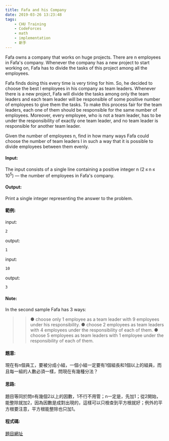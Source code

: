 ```yaml
---
title: Fafa and his Company
date: 2019-03-26 13:23:48
tags:
    - CHU Training
    - CodeForces
    - math
    - implementation
    - 新手
---
```

Fafa owns a company that works on huge projects. There are n employees in Fafa's company. Whenever the company has a new project to start working on, Fafa has to divide the tasks of this project among all the employees.

Fafa finds doing this every time is very tiring for him. So, he decided to choose the best l employees in his company as team leaders. Whenever there is a new project, Fafa will divide the tasks among only the team leaders and each team leader will be responsible of some positive number of employees to give them the tasks. To make this process fair for the team leaders, each one of them should be responsible for the same number of employees. Moreover, every employee, who is not a team leader, has to be under the responsibility of exactly one team leader, and no team leader is responsible for another team leader.

Given the number of employees n, find in how many ways Fafa could choose the number of team leaders l in such a way that it is possible to divide employees between them evenly.
<!-- more -->
#### Input:
The input consists of a single line containing a positive integer n (2 ≤ n ≤ 10<sup>5</sup>) — the number of employees in Fafa's company.

#### Output:
Print a single integer representing the answer to the problem.

#### 範例:

input:
```
2
```
output:
```
1
```
input:
```
10
```
output:
```
3
```

#### Note:
In the second sample Fafa has 3 ways:

>>● choose only 1 employee as a team leader with 9 employees under his responsibility.
>>● choose 2 employees as team leaders with 4 employees under the responsibility of each of them.
>>● choose 5 employees as team leaders with 1 employee under the responsibility of each of them. 
#### 題意:
現在有n個員工，要被分成小組，一個小組一定要有1個組長和1個以上的組員，而且每一組的人數必須一樣，問現在有幾種分法？

#### 思路:
題目等同於問n有幾個2以上的因數，1不行不用管；n一定是，先加1；從2開始，能整除就加2，因為因數是成對出現的，這樣可以只檢查到平方根就好；例外的平方根要注意，平方根能整除也只加1。

#### 程式碼:
<script src="https://gist.github.com/Daviswww/dec4d3138b5eb87b0df108f844503fcb.js"></script>

[題目網址](https://codeforces.com/problemset/problem/935/A)